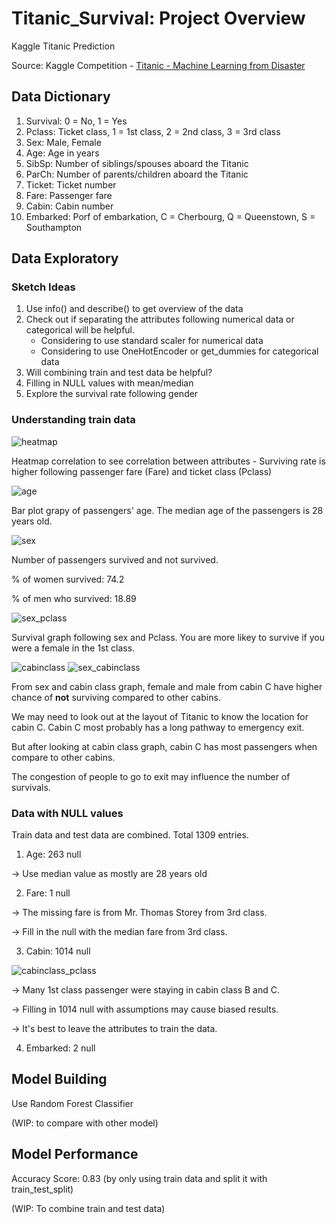 # Titanic_Survival: Project Overview
Kaggle Titanic Prediction

Source: Kaggle Competition - [Titanic - Machine Learning from Disaster](https://www.kaggle.com/c/titanic/data)

## Data Dictionary
1. Survival: 0 = No, 1 = Yes
2. Pclass: Ticket class, 1 = 1st class, 2 = 2nd class, 3 = 3rd class
3. Sex: Male, Female
4. Age: Age in years
5. SibSp: Number of siblings/spouses aboard the Titanic
6. ParCh: Number of parents/children aboard the Titanic
7. Ticket: Ticket number
8. Fare: Passenger fare
9. Cabin: Cabin number
10. Embarked: Porf of embarkation, C = Cherbourg, Q = Queenstown, S = Southampton

## Data Exploratory

### Sketch Ideas

1. Use info() and describe() to get overview of the data
2. Check out if separating the attributes following numerical data or categorical will be helpful.
      - Considering to use standard scaler for numerical data
      - Considering to use OneHotEncoder or get_dummies for categorical data
3. Will combining train and test data be helpful?
4. Filling in NULL values with mean/median
5. Explore the survival rate following gender

### Understanding train data

![heatmap](https://github.com/alyaafifahazmi/Titanic_Survival/blob/main/heatmap_titanic.png)

Heatmap correlation to see correlation between attributes
      - Surviving rate is higher following passenger fare (Fare) and ticket class (Pclass)

![age](https://github.com/alyaafifahazmi/Titanic_Survival/blob/main/age.png)

Bar plot grapy of passengers' age. 
The median age of the passengers is 28 years old. 

![sex](https://github.com/alyaafifahazmi/Titanic_Survival/blob/main/sex.png)

Number of passengers survived and not survived.

% of women survived: 74.2

% of men who survived: 18.89

![sex_pclass](https://github.com/alyaafifahazmi/Titanic_Survival/blob/main/sex_pclass.png)

Survival graph following sex and Pclass.
You are more likey to survive if you were a female in the 1st class. 

![cabinclass](https://github.com/alyaafifahazmi/Titanic_Survival/blob/main/cabinclass.png)
![sex_cabinclass](https://github.com/alyaafifahazmi/Titanic_Survival/blob/main/sex_cabinclass.png)

From sex and cabin class graph, female and male from cabin C have higher chance of **not** surviving compared to other cabins.

We may need to look out at the layout of Titanic to know the location for cabin C. Cabin C most probably has a long pathway to emergency exit.

But after looking at cabin class graph, cabin C has most passengers when compare to other cabins.

The congestion of people to go to exit may influence the number of survivals.


### Data with NULL values

Train data and test data are combined. 
Total 1309 entries. 


1. Age: 263 null

-> Use median value as mostly are 28 years old


2. Fare: 1 null 

-> The missing fare is from Mr. Thomas Storey from 3rd class. 
      
-> Fill in the null with the median fare from 3rd class.


3. Cabin: 1014 null

![cabinclass_pclass](https://github.com/alyaafifahazmi/Titanic_Survival/blob/main/cabinclass_pclass.png)

-> Many 1st class passenger were staying in cabin class B and C.

-> Filling in 1014 null with assumptions may cause biased results. 

-> It's best to leave the attributes to train the data. 


4. Embarked: 2 null



## Model Building

Use Random Forest Classifier

(WIP: to compare with other model)

## Model Performance
Accuracy Score: 0.83 (by only using train data and split it with train_test_split)

(WIP: To combine train and test data)
